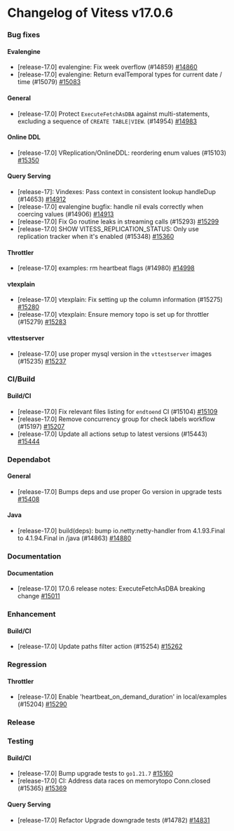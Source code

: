 # Changelog of Vitess v17.0.6

### Bug fixes 
#### Evalengine
 * [release-17.0] evalengine: Fix week overflow (#14859) [#14860](https://github.com/vitessio/vitess/pull/14860)
 * [release-17.0] evalengine: Return evalTemporal types for current date / time (#15079) [#15083](https://github.com/vitessio/vitess/pull/15083) 
#### General
 * [release-17.0] Protect `ExecuteFetchAsDBA` against multi-statements, excluding a sequence of `CREATE TABLE|VIEW`. (#14954) [#14983](https://github.com/vitessio/vitess/pull/14983) 
#### Online DDL
 * [release-17.0] VReplication/OnlineDDL: reordering enum values (#15103) [#15350](https://github.com/vitessio/vitess/pull/15350) 
#### Query Serving
 * [release-17]: Vindexes: Pass context in consistent lookup handleDup (#14653) [#14912](https://github.com/vitessio/vitess/pull/14912)
 * [release-17.0] evalengine bugfix: handle nil evals correctly when coercing values (#14906) [#14913](https://github.com/vitessio/vitess/pull/14913)
 * [release-17.0] Fix Go routine leaks in streaming calls (#15293) [#15299](https://github.com/vitessio/vitess/pull/15299)
 * [release-17.0] SHOW VITESS_REPLICATION_STATUS: Only use replication tracker when it's enabled (#15348) [#15360](https://github.com/vitessio/vitess/pull/15360) 
#### Throttler
 * [release-17.0] examples: rm heartbeat flags (#14980) [#14998](https://github.com/vitessio/vitess/pull/14998) 
#### vtexplain
 * [release-17.0] vtexplain: Fix setting up the column information (#15275) [#15280](https://github.com/vitessio/vitess/pull/15280)
 * [release-17.0] vtexplain: Ensure memory topo is set up for throttler (#15279) [#15283](https://github.com/vitessio/vitess/pull/15283) 
#### vttestserver
 * [release-17.0] use proper mysql version in the `vttestserver` images (#15235) [#15237](https://github.com/vitessio/vitess/pull/15237)
### CI/Build 
#### Build/CI
 * [release-17.0] Fix relevant files listing for `endtoend` CI (#15104) [#15109](https://github.com/vitessio/vitess/pull/15109)
 * [release-17.0] Remove concurrency group for check labels workflow (#15197) [#15207](https://github.com/vitessio/vitess/pull/15207)
 * [release-17.0] Update all actions setup to latest versions (#15443) [#15444](https://github.com/vitessio/vitess/pull/15444)
### Dependabot 
#### General
 * [release-17.0] Bumps deps and use proper Go version in upgrade tests [#15408](https://github.com/vitessio/vitess/pull/15408) 
#### Java
 * [release-17.0] build(deps): bump io.netty:netty-handler from 4.1.93.Final to 4.1.94.Final in /java (#14863) [#14880](https://github.com/vitessio/vitess/pull/14880)
### Documentation 
#### Documentation
 * [release-17.0] 17.0.6 release notes: ExecuteFetchAsDBA breaking change [#15011](https://github.com/vitessio/vitess/pull/15011)
### Enhancement 
#### Build/CI
 * [release-17.0] Update paths filter action (#15254) [#15262](https://github.com/vitessio/vitess/pull/15262)
### Regression 
#### Throttler
 * [release-17.0] Enable 'heartbeat_on_demand_duration' in local/examples (#15204) [#15290](https://github.com/vitessio/vitess/pull/15290)
### Release 
### Testing 
#### Build/CI
 * [release-17.0] Bump upgrade tests to `go1.21.7` [#15160](https://github.com/vitessio/vitess/pull/15160)
 * [release-17.0] CI: Address data races on memorytopo Conn.closed (#15365) [#15369](https://github.com/vitessio/vitess/pull/15369) 
#### Query Serving
 * [release-17.0] Refactor Upgrade downgrade tests (#14782) [#14831](https://github.com/vitessio/vitess/pull/14831)

